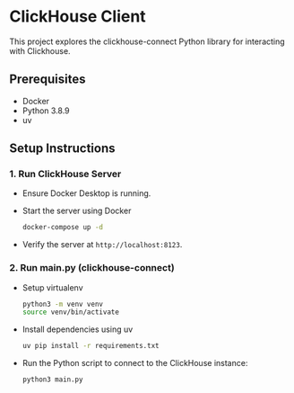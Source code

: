 # ClickHouse Client

This project explores the clickhouse-connect Python library for interacting with Clickhouse.

## Prerequisites
- Docker
- Python 3.8.9
- uv

## Setup Instructions
### 1. Run ClickHouse Server
- Ensure Docker Desktop is running.

- Start the server using Docker
   ```bash
   docker-compose up -d
   ```

- Verify the server at `http://localhost:8123`.

### 2. Run main.py (clickhouse-connect)
- Setup virtualenv
   ```bash
   python3 -m venv venv
   source venv/bin/activate
   ```

- Install dependencies using uv
   ```bash
   uv pip install -r requirements.txt
   ```

- Run the Python script to connect to the ClickHouse instance:
   ```bash
   python3 main.py
   ```